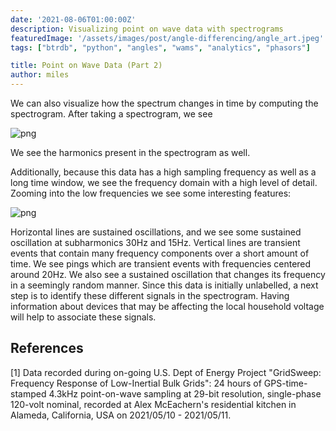 ```yaml
---
date: '2021-08-06T01:00:00Z'
description: Visualizing point on wave data with spectrograms
featuredImage: '/assets/images/post/angle-differencing/angle_art.jpeg'
tags: ["btrdb", "python", "angles", "wams", "analytics", "phasors"]

title: Point on Wave Data (Part 2)
author: miles
---
```



We can also visualize how the spectrum changes in time by computing the spectrogram. After taking a spectrogram, we see

![png](/assets/images/post/point-on-wave-2/fig1.png)


We see the harmonics present in the spectrogram as well.

Additionally, because this data has a high sampling frequency as well as a long time window, we see the frequency domain with a high level of detail. Zooming into the low frequencies we see some interesting features:

![png](/assets/images/post/point-on-wave-2/fig2.png)


Horizontal lines are sustained oscillations, and we see some sustained oscillation at subharmonics 30Hz and 15Hz. Vertical lines are transient events that contain many frequency components over a short amount of time. 
We see pings which are transient events with frequencies centered around 20Hz.
We also see a sustained oscillation that changes its frequency in a seemingly random manner.
Since this data is initially unlabelled, a next step is to identify these different signals in the spectrogram. Having information about devices that may be affecting the local household voltage will help to associate these signals.


## References
[1] Data recorded during on-going U.S. Dept of Energy Project "GridSweep: Frequency Response of Low-Inertial Bulk Grids": 24 hours of GPS-time-stamped 4.3kHz point-on-wave sampling at 29-bit resolution, single-phase 120-volt nominal, recorded at Alex McEachern's residential kitchen in Alameda, California, USA on 2021/05/10 - 2021/05/11.
